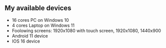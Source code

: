 ## My available devices
- 16 cores PC on Windows 10
- 4 cores Laptop on Windows 11
- Foolowing screens: 1920x1080 with touch screen, 1920x1080, 1440x900
- Android 11 device
- IOS 16 device
